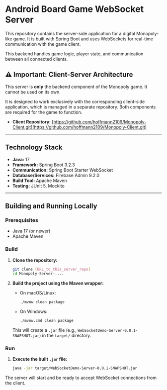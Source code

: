 # Android Board Game WebSocket Server

This repository contains the server-side application for a digital Monopoly-like game. It is built with Spring Boot and uses WebSockets for real-time communication with the game client.

This backend handles game logic, player state, and communication between all connected clients.

## ⚠️ Important: Client-Server Architecture

This server is **only** the backend component of the Monopoly game. It cannot be used on its own.

It is designed to work exclusively with the corresponding client-side application, which is managed in a separate repository. Both components are required for the game to function.

  * **Client Repository:** [https://github.com/hoffmann2109/Monopoly-Client.git](https://github.com/hoffmann2109/Monopoly-Client.git)

-----

## Technology Stack

  * **Java:** 17
  * **Framework:** Spring Boot 3.2.3
  * **Communication:** Spring Boot Starter WebSocket
  * **Database/Services:** Firebase Admin 9.2.0
  * **Build Tool:** Apache Maven
  * **Testing:** JUnit 5, Mockito

-----

## Building and Running Locally

### Prerequisites

  * Java 17 (or newer)
  * Apache Maven

### Build

1.  **Clone the repository:**

    ```bash
    git clone [URL_to_this_server_repo]
    cd Monopoly-Server-....
    ```

2.  **Build the project using the Maven wrapper:**

      * On macOS/Linux:
        ```bash
        ./mvnw clean package
        ```
      * On Windows:
        ```bash
        ./mvnw.cmd clean package
        ```

    This will create a `.jar` file (e.g., `WebSocketDemo-Server-0.0.1-SNAPSHOT.jar`) in the `target/` directory.

### Run

1.  **Execute the built `.jar` file:**
    ```bash
    java -jar target/WebSocketDemo-Server-0.0.1-SNAPSHOT.jar
    ```

The server will start and be ready to accept WebSocket connections from the client.
